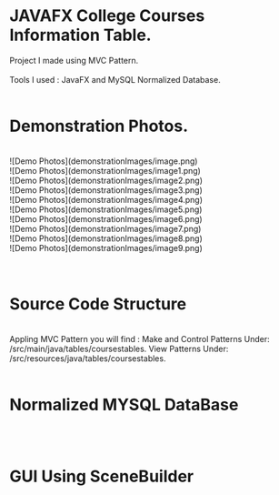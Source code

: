# JAVAFX College Courses Information Table.

Project I made using MVC Pattern. <br/><br/>
Tools I used : JavaFX and MySQL Normalized Database.<br/><br/>

# Demonstration Photos.

<br/>
![Demo Photos](demonstrationImages/image.png)  <br/>
![Demo Photos](demonstrationImages/image1.png) <br/>
![Demo Photos](demonstrationImages/image2.png) <br/>
![Demo Photos](demonstrationImages/image3.png) <br/>
![Demo Photos](demonstrationImages/image4.png) <br/>
![Demo Photos](demonstrationImages/image5.png) <br/>
![Demo Photos](demonstrationImages/image6.png) <br/>
![Demo Photos](demonstrationImages/image7.png) <br/>
![Demo Photos](demonstrationImages/image8.png) <br/>
![Demo Photos](demonstrationImages/image9.png) <br/>
<br/><br/>

# Source Code Structure

<br/>
Appling MVC Pattern you will find :
Make and Control Patterns Under: /src/main/java/tables/coursestables.
View Patterns Under: /src/resources/java/tables/coursestables.
<br/><br/>

# Normalized MYSQL DataBase

<br/><br/>

# GUI Using SceneBuilder

